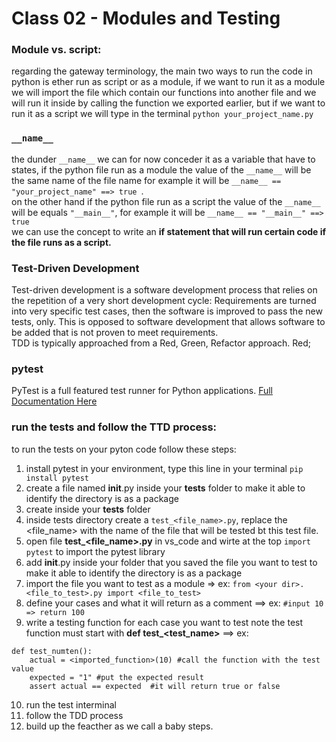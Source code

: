 # Class 02 - Modules and Testing

### Module vs. script:
regarding the gateway terminology, the main two ways to run the code in python is ether run as script or as a module, if we want to run it as a module we will import the file which contain our functions into another file and we will run it inside by calling the function we exported earlier,  but if we want to run it as a script we will type in the terminal `python your_project_name.py`  

### `__name__`
the dunder `__name__` we can for now conceder it as a variable that have to states, if the python file run as a module the value of the `__name__` will be the same name of the file name for example it will be  `__name__ == "your_project_name" ==> true `.   
on the other hand if the python file run as a script the value of the `__name__` will be equals `"__main__"`, for example it will be  `__name__ == "__main__" ==> true`  
we can use the concept to write an **if statement that will run certain code if the file runs as a script.**

### Test-Driven Development
Test-driven development is a software development process that relies on the repetition of a very short development cycle: Requirements are turned into very specific test cases, then the software is improved to pass the new tests, only. This is opposed to software development that allows software to be added that is not proven to meet requirements.   
TDD is typically approached from a Red, Green, Refactor approach. Red;

### pytest
PyTest is a full featured test runner for Python applications. [Full Documentation Here](https://docs.pytest.org/en/latest/contents.html#toc)

### run the tests and follow the **TTD** process:
to run the tests on your pyton code follow these steps:
1. install pytest in your environment, type this line in your terminal `pip install pytest`
2. create a file named  __init__.py inside your **tests** folder to make it able to identify the directory is as a package 
3. create inside your **tests** folder 
4. inside tests directory create a `test_<file_name>.py`, replace the <file_name> with the name of the file that will be tested bt this test file.
5. open file **test_<file_name>.py** in vs_code and wirte at the top `import pytest` to import the pytest library 
6. add  __init__.py inside your folder that you saved the file you want to test to make it able to identify the directory is as a package 
7. import the file you want to test as a module => ex: `from <your dir>.<file_to_test>.py import <file_to_test>`
8. define your cases and what it will return as a comment ==> ex: `#input 10  => return 100` 
9. write a testing function for each case you want to test note the test function must start with **def test_<test_name>**  ==> ex: 
```
def test_numten():
    actual = <imported_function>(10) #call the function with the test value
    expected = "1" #put the expected result 
    assert actual == expected  #it will return true or false 
```
10. run the test interminal
11. follow the TDD process 
12. build up the feacther as we call a baby steps.



  
